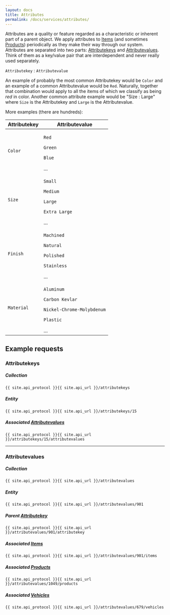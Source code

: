 ```yaml
---
layout: docs
title: Attributes
permalink: /docs/services/attributes/
---
```


[var_Attributekeys]: /docs/services/attributes/#attributekeys
[var_Attributevalues]: /docs/services/attributes/#attributevalues
[var_Items]: /docs/services/items
[var_Products]: /docs/services/products
[var_Vehicles]: /docs/services/vehicles

Attributes are a quality or feature regarded as a characteristic or inherent part of a parent object. We apply attributes to [Items][var_Items] (and sometimes [Products][var_Products]) 
periodically as they make their way through our system. Attributes are separated into two parts: [Attributekeys][var_Attributekeys] and [Attributevalues][var_Attributevalues]. Think of them as a key/value pair that are 
interdependent and never really used separately.

<p class="align-center">
    <code class="flag">Attributekey</code> : <code class="option">Attributevalue</code>
</p>

An example of probably the most common Attributekey would be <code class="flag">Color</code> and an example of a common Attributevalue would be <code class="option">Red</code>. Naturally, together that combination would apply to all the items of which we classify as being <em>red</em> in color. Another common attribute example would be "Size : Large" where <code class="flag">Size</code> is the Attributekey and <code class="option">Large</code> is the Attributevalue.

More examples (there are hundreds):

<table>
    <thead>
        <tr>
            <th><span class="flag">Attributekey</span></th>
            <th><span class="option">Attributevalue</span></th>
        </tr>
    </thead>
    <tbody>
        <tr>
            <td>
                <p><code class="flag">Color</code></p>
            </td>
            <td>
                <p><code class="option">Red</code></p>
                <p><code class="option">Green</code></p>
                <p><code class="option">Blue</code></p>
                ...
            </td>
        </tr>
        <tr>
            <td>
                <p><code class="flag">Size</code></p>
            </td>
            <td>
                <p><code class="option">Small</code></p>
                <p><code class="option">Medium</code></p>
                <p><code class="option">Large</code></p>
                <p><code class="option">Extra Large</code></p>
                ...
            </td>
        </tr>
        <tr>
            <td>
                <p><code class="flag">Finish</code></p>
            </td>
            <td>
                <p><code class="option">Machined</code></p>
                <p><code class="option">Natural</code></p>
                <p><code class="option">Polished</code></p>
                <p><code class="option">Stainless</code></p>
                ...
            </td>
        </tr>
        <tr>
            <td>
                <p><code class="flag">Material</code></p>
            </td>
            <td>
                <p><code class="option">Aluminum</code></p>
                <p><code class="option">Carbon Kevlar</code></p>
                <p><code class="option">Nickel-Chrome-Molybdenum</code></p>
                <p><code class="option">Plastic</code></p>
                ...
            </td>
        </tr>
    </tbody>
</table>

## Example requests

### Attributekeys

##### Collection

```
{{ site.api_protocol }}{{ site.api_url }}/attributekeys
```

##### Entity

```
{{ site.api_protocol }}{{ site.api_url }}/attributekeys/15
```

##### Associated [Attributevalues][var_Attributevalues]

```
{{ site.api_protocol }}{{ site.api_url }}/attributekeys/15/attributevalues
```

---

### Attributevalues

##### Collection

```
{{ site.api_protocol }}{{ site.api_url }}/attributevalues
```

##### Entity

```
{{ site.api_protocol }}{{ site.api_url }}/attributevalues/901
```

##### Parent [Attributekey][var_Attributekeys]

```
{{ site.api_protocol }}{{ site.api_url }}/attributevalues/901/attributekey
```

##### Associated [Items][var_Items]

```
{{ site.api_protocol }}{{ site.api_url }}/attributevalues/901/items
```

##### Associated [Products][var_Products]

```
{{ site.api_protocol }}{{ site.api_url }}/attributevalues/1049/products
```

##### Associated [Vehicles][var_Vehicles]

```
{{ site.api_protocol }}{{ site.api_url }}/attributevalues/679/vehicles
```
